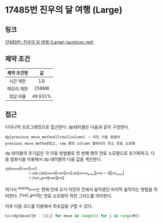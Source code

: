 # 17485번 진우의 달 여행 (Large)

## 링크

[17485번: 진우의 달 여행 (Large) (acmicpc.net)](https://www.acmicpc.net/problem/17485)

## 제약 조건

| 제약 조건명 |   값    |
| :---------: | :-----: |
|  시간 제한  |   1초   |
| 메모리 제한 |  256MB  |
|  정답 비율  | 49.931% |

## 접근

다이나믹 프로그래밍으로 접근한다. dp테이블은 다음과 같이 구성한다.

`dp[previous_move_method][row][column] 🠂 이전 이동 방법이 previous_move_method였고, row 행의 column 열에서의 최소 연료 소모량`

dp 테이블의 초기값은 각 이동 방법별로 첫 번쨰 행의 연료 소모량으로 초기화하고, 다음 점화식을 이용해서 dp 테이블의 다음 값을 계산한다.

![img](./assets/clip_image002-1726997996548-1.png)

여기서 ![img](./assets/clip_image002-1726998014759-6.png)는 현재 칸에 오기 이전의 칸에서 움직였던 마지막 움직이는 방법을 의미한다. ![img](./assets/clip_image002-1726998053416-8.png)는 연료 소모량이 적힌 그리드를 의미한다.

이후 다음 코드를 이용해서 최솟값을 구할 수 있다.

```python
min(dp[move][N - 1][j] for move in range(3) for j in range(M))
```

